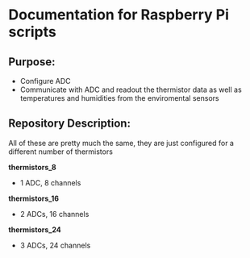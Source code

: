 # Documentation for Raspberry Pi scripts

## Purpose: 
- Configure ADC 
- Communicate with ADC and readout the thermistor data as well as temperatures and humidities from the enviromental sensors

## Repository Description: 
All of these are pretty much the same, they are just configured for a different number of thermistors

**thermistors_8**
- 1 ADC, 8 channels

**thermistors_16** 
- 2 ADCs, 16 channels

**thermistors_24**
- 3 ADCs, 24 channels
